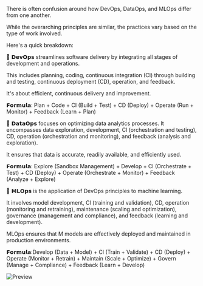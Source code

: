 There is often confusion around how DevOps, DataOps, and MLOps differ from one another.

While the overarching principles are similar, the practices vary based on the type of work involved.

Here's a quick breakdown:

🔴 𝗗𝗲𝘃𝗢𝗽𝘀 streamlines software delivery by integrating all stages of development and operations.

This includes planning, coding, continuous integration (CI) through building and testing, continuous deployment (CD), operation, and feedback.

It's about efficient, continuous delivery and improvement.

𝗙𝗼𝗿𝗺𝘂𝗹𝗮: Plan + Code + CI (Build + Test) + CD (Deploy) + Operate (Run +
Monitor) + Feedback (Learn + Plan)

🔶 𝗗𝗮𝘁𝗮𝗢𝗽𝘀 focuses on optimizing data analytics processes. It encompasses data exploration, development, Cl (orchestration and testing), CD, operation (orchestration and monitoring), and feedback (analysis and exploration).

It ensures that data is accurate, readily available, and efficiently used.

𝗙𝗼𝗿𝗺𝘂𝗹𝗮: Explore (Sandbox Management) + Develop + Cl (Orchestrate + Test) +
CD (Deploy) + Operate (Orchestrate + Monitor) + Feedback (Analyze + Explore)

🔷 𝗠𝗟𝗢𝗽𝘀 is the application of DevOps principles to machine learning.

It involves model development, Cl (training and validation), CD, operation (monitoring and retraining), maintenance (scaling and optimization), governance (management and compliance), and feedback (learning and development).

MLOps ensures that M models are effectively deployed and maintained in production environments.

𝗙𝗼𝗿𝗺𝘂𝗹𝗮:Develop (Data + Model) + Cl (Train + Validate) + CD (Deploy) +
Operate (Monitor + Retrain) + Maintain (Scale + Optimize) + Govern (Manage +
Compliance) + Feedback (Learn + Develop)


![Preview](https://github.com/patbi/100_Days_of_Data_Engineering_ML_AI/blob/main/Module_13_Data_science/DevOps_DataOps_MLOps_differ.gif)